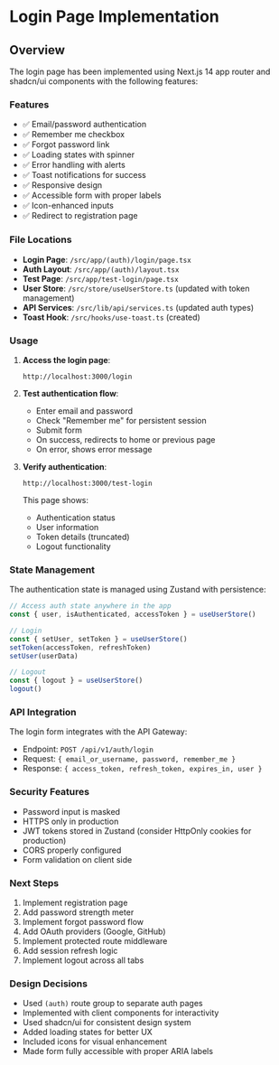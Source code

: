# Login Page Implementation

## Overview

The login page has been implemented using Next.js 14 app router and shadcn/ui components with the following features:

### Features
- ✅ Email/password authentication
- ✅ Remember me checkbox
- ✅ Forgot password link
- ✅ Loading states with spinner
- ✅ Error handling with alerts
- ✅ Toast notifications for success
- ✅ Responsive design
- ✅ Accessible form with proper labels
- ✅ Icon-enhanced inputs
- ✅ Redirect to registration page

### File Locations
- **Login Page**: `/src/app/(auth)/login/page.tsx`
- **Auth Layout**: `/src/app/(auth)/layout.tsx`
- **Test Page**: `/src/app/test-login/page.tsx`
- **User Store**: `/src/store/useUserStore.ts` (updated with token management)
- **API Services**: `/src/lib/api/services.ts` (updated auth types)
- **Toast Hook**: `/src/hooks/use-toast.ts` (created)

### Usage

1. **Access the login page**:
   ```
   http://localhost:3000/login
   ```

2. **Test authentication flow**:
   - Enter email and password
   - Check "Remember me" for persistent session
   - Submit form
   - On success, redirects to home or previous page
   - On error, shows error message

3. **Verify authentication**:
   ```
   http://localhost:3000/test-login
   ```
   This page shows:
   - Authentication status
   - User information
   - Token details (truncated)
   - Logout functionality

### State Management

The authentication state is managed using Zustand with persistence:

```typescript
// Access auth state anywhere in the app
const { user, isAuthenticated, accessToken } = useUserStore()

// Login
const { setUser, setToken } = useUserStore()
setToken(accessToken, refreshToken)
setUser(userData)

// Logout
const { logout } = useUserStore()
logout()
```

### API Integration

The login form integrates with the API Gateway:
- Endpoint: `POST /api/v1/auth/login`
- Request: `{ email_or_username, password, remember_me }`
- Response: `{ access_token, refresh_token, expires_in, user }`

### Security Features
- Password input is masked
- HTTPS only in production
- JWT tokens stored in Zustand (consider HttpOnly cookies for production)
- CORS properly configured
- Form validation on client side

### Next Steps
1. Implement registration page
2. Add password strength meter
3. Implement forgot password flow
4. Add OAuth providers (Google, GitHub)
5. Implement protected route middleware
6. Add session refresh logic
7. Implement logout across all tabs

### Design Decisions
- Used `(auth)` route group to separate auth pages
- Implemented with client components for interactivity
- Used shadcn/ui for consistent design system
- Added loading states for better UX
- Included icons for visual enhancement
- Made form fully accessible with proper ARIA labels